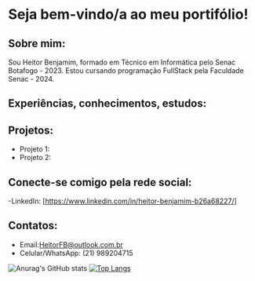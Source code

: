 # Seja bem-vindo/a ao meu portifólio!
## Sobre mim:

Sou Heitor Benjamim, formado em Técnico em Informática pelo Senac Botafogo - 2023. Estou cursando programação FullStack pela Faculdade Senac - 2024.
 
## Experiências, conhecimentos, estudos:

## Projetos:
- Projeto 1:
- Projeto 2:

## Conecte-se comigo pela rede social:

-LinkedIn: [https://www.linkedin.com/in/heitor-benjamim-b26a68227/]

## Contatos: 

- Email:HeitorFB@outlook.com.br 
- Celular/WhatsApp: (21) 989204715

![Anurag's GitHub stats](https://github-readme-stats.vercel.app/api?username=anuraghazra&show_icons=true&theme=radical)
[![Top Langs](https://github-readme-stats.vercel.app/api/top-langs/?username=anuraghazra&layout=donut)](https://github.com/anuraghazra/github-readme-stats)
